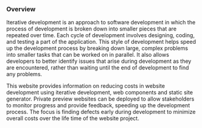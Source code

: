 

### Overview

Iterative development is an approach to software development in which the process of development is broken down into smaller pieces that are repeated over time. Each cycle of development involves designing, coding, and testing a part of the application. This style of development helps speed up the development process by breaking down large, complex problems into smaller tasks that can be worked on in parallel. It also allows developers to better identify issues that arise during development as they are encountered, rather than waiting until the end of development to find any problems.


This website provides information on reducing costs in website development using iterative development, web components and static site generator. Private preview websites can be deployed to allow stakeholders to monitor progress and provide feedback, speeding up the development process. The focus is finding defects early during development to minimize overall costs over the life time of the website project.

